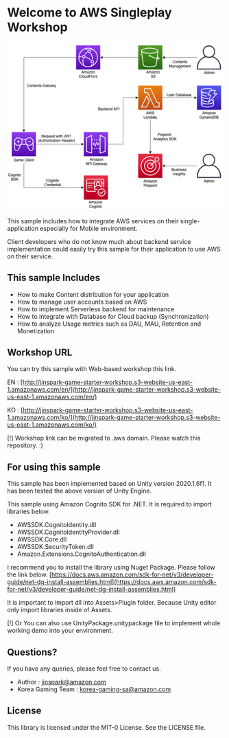 # Welcome to AWS Singleplay Workshop

![Architecture](./architecture.png)

This sample includes how to integrate AWS services on their single-application especially for Mobile environment.

Client developers who do not know much about backend service implementation could easily try this sample for their application to use AWS on their service.

## This sample Includes

- How to make Content distribution for your application
- How to manage user accounts based on AWS
- How to implement Serverless backend for maintenance
- How to integrate with Database for Cloud backup (Synchronization)
- How to analyze Usage metrics such as DAU, MAU, Retention and Monetization

## Workshop URL

You can try this sample with Web-based workshop this link. 

EN : [http://jinspark-game-starter-workshop.s3-website-us-east-1.amazonaws.com/en/](http://jinspark-game-starter-workshop.s3-website-us-east-1.amazonaws.com/en/)

KO : [http://jinspark-game-starter-workshop.s3-website-us-east-1.amazonaws.com/ko/](http://jinspark-game-starter-workshop.s3-website-us-east-1.amazonaws.com/ko/)

[!] Workshop link can be migrated to .aws domain. Please watch this repository. :) 

## For using this sample

This sample has been implemented based on Unity version 2020.1.6f1.
It has been tested the above version of Unity Engine.

This sample using Amazon Cognito SDK for .NET.
It is required to import libraries below.

- AWSSDK.CognitoIdentity.dll
- AWSSDK.CognitoIdentityProvider.dll
- AWSSDK.Core.dll
- AWSSDK.SecurityToken.dll
- Amazon.Extensions.CognitoAuthentication.dll

I recommend you to install the library using Nuget Package. Please follow the link below.
[https://docs.aws.amazon.com/sdk-for-net/v3/developer-guide/net-dg-install-assemblies.html](https://docs.aws.amazon.com/sdk-for-net/v3/developer-guide/net-dg-install-assemblies.html)

It is important to import dll into Assets>Plugin folder. Because Unity editor only import libraries inside of Assets.

[!] Or You can also use UnityPackage.unitypackage file to implement whole working demo into your environment.

## Questions?

If you have any queries, please feel free to contact us.

- Author : jinspark@amazon.com
- Korea Gaming Team : korea-gaming-sa@amazon.com

## License

This library is licensed under the MIT-0 License. See the LICENSE file.
